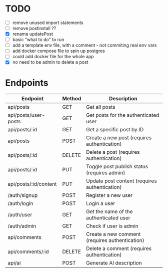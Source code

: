 # TODO

- [ ] remove unused import statements
- [ ] remove postinstall ??
- [x] rename updatePost
- [ ] basic "what to do" to run
- [ ] add a template env file, with a comment - not commiting real env vars
- [ ] add docker compose file to spin up postgres
- [ ] could add docker file for the whole app
- [x] no need to be admin to delete a post

# Endpoints

| Endpoint              | Method | Description                                    |
| --------------------- | ------ | ---------------------------------------------- |
| api/posts             | GET    | Get all posts                                  |
| api/posts/user-posts  | GET    | Get posts for the authenticated user           |
| api/posts/:id         | GET    | Get a specific post by ID                      |
| api/posts             | POST   | Create a new post (requires authentication)    |
| api/posts/:id         | DELETE | Delete a post (requires authentication)        |
| api/posts/:id         | PUT    | Toggle post publish status (requires admin)    |
| api/posts/:id/content | PUT    | Update post content (requires authentication)  |
| /auth/signup          | POST   | Register a new user                            |
| /auth/login           | POST   | Login a user                                   |
| /auth/user            | GET    | Get the name of the authenticated user         |
| /auth/admin           | GET    | Check if user is admin                         |
| api/comments          | POST   | Create a new comment (requires authentication) |
| api/comments/:id      | DELETE | Delete a comment (requires authentication)     |
| api/ai                | POST   | Generate AI description                        |

